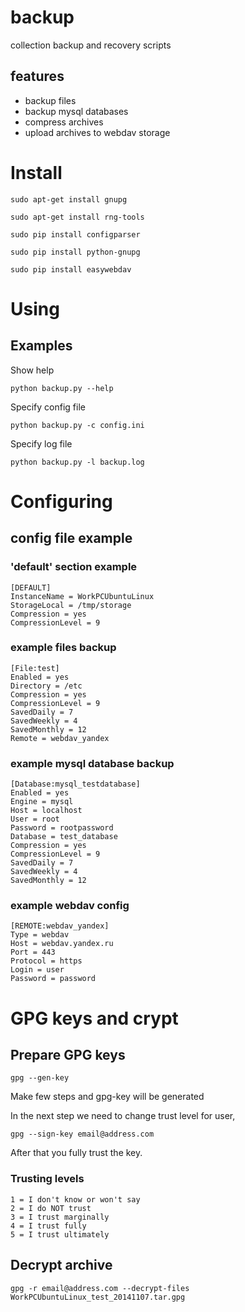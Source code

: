 backup
======

collection backup and recovery scripts

## features

* backup files
* backup mysql databases
* compress archives
* upload archives to webdav storage


# Install

`sudo apt-get install gnupg`

`sudo apt-get install rng-tools`

`sudo pip install configparser`

`sudo pip install python-gnupg`

`sudo pip install easywebdav`


# Using

## Examples

Show help

`python backup.py --help`

Specify config file

`python backup.py -c config.ini`

Specify log file

`python backup.py -l backup.log`

# Configuring

## config file example

### 'default' section example

```
[DEFAULT]
InstanceName = WorkPCUbuntuLinux
StorageLocal = /tmp/storage
Compression = yes
CompressionLevel = 9
```

### example files backup

```
[File:test]
Enabled = yes
Directory = /etc
Compression = yes
CompressionLevel = 9
SavedDaily = 7
SavedWeekly = 4
SavedMonthly = 12
Remote = webdav_yandex
```

### example mysql database backup

```
[Database:mysql_testdatabase]
Enabled = yes
Engine = mysql
Host = localhost
User = root
Password = rootpassword
Database = test_database
Compression = yes
CompressionLevel = 9
SavedDaily = 7
SavedWeekly = 4
SavedMonthly = 12
```

### example webdav config

```
[REMOTE:webdav_yandex]
Type = webdav
Host = webdav.yandex.ru
Port = 443
Protocol = https
Login = user
Password = password
```

# GPG keys and crypt

## Prepare GPG keys

`gpg --gen-key`

Make few steps and gpg-key will be generated

In the next step we need to change trust level for user,

`gpg --sign-key email@address.com`

After that you fully trust the key.

### Trusting levels

    1 = I don't know or won't say
    2 = I do NOT trust
    3 = I trust marginally
    4 = I trust fully
    5 = I trust ultimately

## Decrypt archive

`gpg -r email@address.com --decrypt-files WorkPCUbuntuLinux_test_20141107.tar.gpg`

